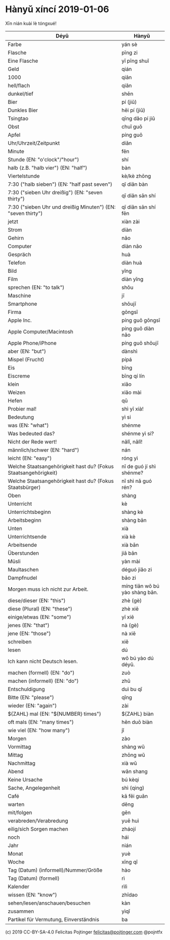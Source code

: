 # Hànyǔ xíncí 2019-01-06

Xīn nián kuài lè tóngxué!

| Déyǔ                                                            | Hànyǔ                          |
| --------------------------------------------------------------- | ------------------------------ |
| Farbe                                                           | yán sè                         |
| Flasche                                                         | pīng zi                        |
| Eine Flasche                                                    | yī pīng shuǐ                   |
| Geld                                                            | qián                           |
| 1000                                                            | qiān                           |
| hell/flach                                                      | qiǎn                           |
| dunkel/tief                                                     | shēn                           |
| Bier                                                            | pí (jiǔ)                       |
| Dunkles Bier                                                    | hēi pí (jiǔ)                   |
| Tsingtao                                                        | qīng dǎo pí jiǔ                |
| Obst                                                            | chuǐ guǒ                       |
| Apfel                                                           | píng guǒ                       |
| Uhr/Uhrzeit/Zeitpunkt                                           | diǎn                           |
| Minute                                                          | fēn                            |
| Stunde (EN: "o'clock"/"hour")                                   | shí                            |
| halb (z.B. "halb vier") (EN: "half")                            | bàn                            |
| Viertelstunde                                                   | kè/kè zhōng                    |
| 7:30 ("halb sieben") (EN: "half past seven")                    | qī diǎn bàn                    |
| 7:30 ("sieben Uhr dreißig") (EN: "seven thirty")                | qī diǎn sān shí                |
| 7:30 ("sieben Uhr und dreißig Minuten") (EN: "seven thirty")    | qī diǎn sān shí fēn            |
| jetzt                                                           | xiàn zài                       |
| Strom                                                           | diàn                           |
| Gehirn                                                          | nǎo                            |
| Computer                                                        | diàn nǎo                       |
| Gespräch                                                        | huà                            |
| Telefon                                                         | diàn huà                       |
| Bild                                                            | yǐng                           |
| Film                                                            | diàn yǐng                      |
| sprechen (EN: "to talk")                                        | shǒu                           |
| Maschine                                                        | jī                             |
| Smartphone                                                      | shǒujī                         |
| Firma                                                           | gōngsī                         |
| Apple Inc.                                                      | píng guǒ gōngsī                |
| Apple Computer/Macintosh                                        | píng guǒ diàn nǎo              |
| Apple Phone/iPhone                                              | píng guǒ shǒujī                |
| aber (EN: "but")                                                | dànshì                         |
| Mispel (Frucht)                                                 | pípá                           |
| Eis                                                             | bīng                           |
| Eiscreme                                                        | bīng qí lín                    |
| klein                                                           | xiǎo                           |
| Weizen                                                          | xiǎo mài                       |
| Hefen                                                           | qū                             |
| Probier mal!                                                    | shì yī xià!                    |
| Bedeutung                                                       | yì si                          |
| was (EN: "what")                                                | shénme                         |
| Was bedeuted das?                                               | shénme yì si?                  |
| Nicht der Rede wert!                                            | nǎlǐ, nǎlǐ!                    |
| männlich/schwer (EN: "hard")                                    | nán                            |
| leicht (EN: "easy")                                             | róng yì                        |
| Welche Staatsangehörigkeit hast du? (Fokus Staatsangehörigkeit) | nǐ de guó jí shì shénme?       |
| Welche Staatsangehörigkeit hast du? (Fokus Staatsbürger)        | nǐ shì nǎ guó rén?             |
| Oben                                                            | shàng                          |
| Unterricht                                                      | kè                             |
| Unterrichtsbeginn                                               | shàng kè                       |
| Arbeitsbeginn                                                   | shàng bān                      |
| Unten                                                           | xià                            |
| Unterrichtsende                                                 | xià kè                         |
| Arbeitsende                                                     | xià bān                        |
| Überstunden                                                     | jiā bān                        |
| Müsli                                                           | yàn mài                        |
| Maultaschen                                                     | déguó jiǎo zi                  |
| Dampfnudel                                                      | bāo zi                         |
| Morgen muss ich nicht zur Arbeit.                               | míng tiān wǒ bú yào shàng bān. |
| diese/dieser (EN: "this")                                       | zhè (gè)                       |
| diese (Plural) (EN: "these")                                    | zhè xiē                        |
| einige/etwas (EN: "some")                                       | yī xiē                         |
| jenes (EN: "that")                                              | nà (gè)                        |
| jene (EN: "those")                                              | nà xiē                         |
| schreiben                                                       | xiě                            |
| lesen                                                           | dú                             |
| Ich kann nicht Deutsch lesen.                                   | wǒ bú yào dú déyǔ.             |
| machen (formell) (EN: "do")                                     | zuò                            |
| machen (informell) (EN: "do")                                   | zhǔ                            |
| Entschuldigung                                                  | duì bu qǐ                      |
| Bitte (EN: "please")                                            | qǐng                           |
| wieder (EN: "again")                                            | zài                            |
| \${ZAHL} mal (EN: "\${NUMBER} times")                           | \${ZAHL} biàn                  |
| oft mals (EN: "many times")                                     | hěn duō biàn                   |
| wie viel (EN: "how many")                                       | jǐ                             |
| Morgen                                                          | zào                            |
| Vormittag                                                       | shàng wǔ                       |
| Mittag                                                          | zhōng wǔ                       |
| Nachmittag                                                      | xià wǔ                         |
| Abend                                                           | wǎn shang                      |
| Keine Ursache                                                   | bú kèqi                        |
| Sache, Angelegenheit                                            | shì (qing)                     |
| Café                                                            | kā fēi guǎn                    |
| warten                                                          | děng                           |
| mit/folgen                                                      | gēn                            |
| verabreden/Verabredung                                          | yuē huì                        |
| eilig/sich Sorgen machen                                        | zháojí                         |
| noch                                                            | hái                            |
| Jahr                                                            | nián                           |
| Monat                                                           | yuè                            |
| Woche                                                           | xīng qī                        |
| Tag (Datum) (informell)/Nummer/Größe                            | hào                            |
| Tag (Datum) (formell)                                           | rì                             |
| Kalender                                                        | rìlì                           |
| wissen (EN: "know")                                             | zhīdao                         |
| sehen/lesen/anschauen/besuchen                                  | kàn                            |
| zusammen                                                        | yìqǐ                           |
| Partikel für Vermutung, Einverständnis                          | ba                             |

(c) 2019 CC-BY-SA-4.0 Felicitas Pojtinger <felicitas@pojtinger.com> @pojntfx
